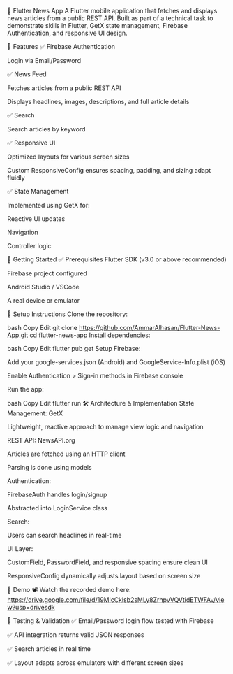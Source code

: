 📰 Flutter News App
A Flutter mobile application that fetches and displays news articles from a public REST API. Built as part of a technical task to demonstrate skills in Flutter, GetX state management, Firebase Authentication, and responsive UI design.

📲 Features
✅ Firebase Authentication

Login via Email/Password


✅ News Feed

Fetches articles from a public REST API

Displays headlines, images, descriptions, and full article details

✅ Search

Search articles by keyword

✅ Responsive UI

Optimized layouts for various screen sizes

Custom ResponsiveConfig ensures spacing, padding, and sizing adapt fluidly

✅ State Management

Implemented using GetX for:

Reactive UI updates

Navigation

Controller logic

🚀 Getting Started
✅ Prerequisites
Flutter SDK (v3.0 or above recommended)

Firebase project configured

Android Studio / VSCode

A real device or emulator

🔧 Setup Instructions
Clone the repository:

bash
Copy
Edit
git clone https://github.com/AmmarAlhasan/Flutter-News-App.git
cd flutter-news-app
Install dependencies:

bash
Copy
Edit
flutter pub get
Setup Firebase:

Add your google-services.json (Android) and GoogleService-Info.plist (iOS)

Enable Authentication > Sign-in methods in Firebase console

Run the app:

bash
Copy
Edit
flutter run
🛠 Architecture & Implementation
State Management: GetX

Lightweight, reactive approach to manage view logic and navigation

REST API: NewsAPI.org

Articles are fetched using an HTTP client

Parsing is done using models

Authentication:

FirebaseAuth handles login/signup

Abstracted into LoginService class

Search:

Users can search headlines in real-time

UI Layer:

CustomField, PasswordField, and responsive spacing ensure clean UI

ResponsiveConfig dynamically adjusts layout based on screen size

🎥 Demo
📽 Watch the recorded demo here: https://drive.google.com/file/d/19MlcCklsb2sMLy8ZrhpvVQVtidETWFAv/view?usp=drivesdk


🧪 Testing & Validation
✅ Email/Password login flow tested with Firebase

✅ API integration returns valid JSON responses

✅ Search articles in real time

✅ Layout adapts across emulators with different screen sizes
